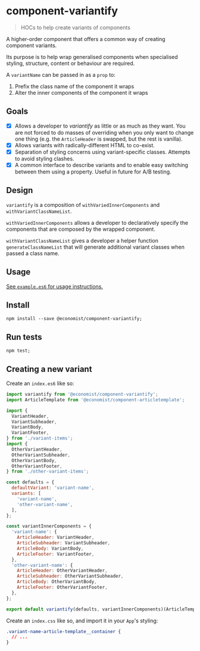 # component-variantify
> HOCs to help create variants of components

A higher-order component that offers a common way of creating component variants.

Its purpose is to help wrap generalised components when specialised styling,
structure, content or behaviour are required.

A `variantName` can be passed in as a `prop` to:

1. Prefix the class name of the component it wraps
2. Alter the inner components of the component it wraps

## Goals

- [x] Allows a developer to *variantify* as little or as much as they want. You are not forced to do masses of overriding when you only want to change one thing (e.g. the `ArticleHeader` is swapped, but the rest is vanilla).
- [x] Allows variants with radically-different HTML to co-exist.
- [x] Separation of styling concerns using variant-specific classes. Attempts to avoid styling clashes.  
- [x] A common interface to describe variants and to enable easy switching between them using a property. Useful in future for A/B testing.

## Design

`variantify` is a composition of `withVariedInnerComponents` and `withVariantClassNameList`.

`withVariedInnerComponents` allows a developer to declaratively specify the
components that are composed by the wrapped component.

`withVariantClassNameList` gives a developer a helper function
`generateClassNameList` that will generate additional variant classes when
passed a class name.

## Usage

[See `example.es6` for usage instructions.](./example.es6)

## Install

```
npm install --save @economist/component-variantify;
```

## Run tests

```
npm test;
```

## Creating a new variant

Create an `index.es6` like so:
```javascript
import variantify from '@economist/component-variantify';
import ArticleTemplate from '@economist/component-articletemplate';

import {
  VariantHeader,
  VariantSubheader,
  VariantBody,
  VariantFooter,
} from './variant-items';
import {
  OtherVariantHeader,
  OtherVariantSubheader,
  OtherVariantBody,
  OtherVariantFooter,
} from './other-variant-items';

const defaults = {
  defaultVariant: 'variant-name',
  variants: [
    'variant-name',
    'other-variant-name',
  ],
};

const variantInnerComponents = {
  'variant-name': {
    ArticleHeader: VariantHeader,
    ArticleSubheader: VariantSubheader,
    ArticleBody: VariantBody,
    ArticleFooter: VariantFooter,
  },
  'other-variant-name': {
    ArticleHeader: OtherVariantHeader,
    ArticleSubheader: OtherVariantSubheader,
    ArticleBody: OtherVariantBody,
    ArticleFooter: OtherVariantFooter,
  },
};

export default variantify(defaults, variantInnerComponents)(ArticleTemplate);
```

Create an `index.css` like so, and import it in your `App`'s styling:
```css
.variant-name-article-template__container {
  // ...
}
```
